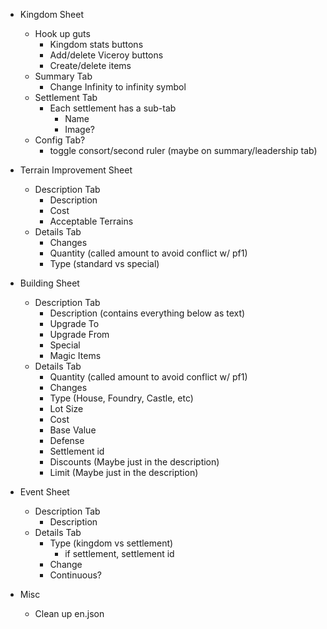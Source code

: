 - Kingdom Sheet
  - Hook up guts
    - Kingdom stats buttons
    - Add/delete Viceroy buttons
    - Create/delete items
  - Summary Tab
    - Change Infinity to infinity symbol
  - Settlement Tab
    - Each settlement has a sub-tab
      - Name
      - Image?
  - Config Tab?
    - toggle consort/second ruler (maybe on summary/leadership tab)

- Terrain Improvement Sheet
  - Description Tab
    - Description
    - Cost
    - Acceptable Terrains
  - Details Tab
    - Changes
    - Quantity (called amount to avoid conflict w/ pf1)
    - Type (standard vs special)

- Building Sheet
  - Description Tab
    - Description (contains everything below as text)
    - Upgrade To
    - Upgrade From
    - Special
    - Magic Items
  - Details Tab
    - Quantity (called amount to avoid conflict w/ pf1)
    - Changes
    - Type (House, Foundry, Castle, etc)
    - Lot Size
    - Cost
    - Base Value
    - Defense
    - Settlement id
    - Discounts (Maybe just in the description)
    - Limit (Maybe just in the description)

- Event Sheet
  - Description Tab
    - Description
  - Details Tab
    - Type (kingdom vs settlement)
      - if settlement, settlement id
    - Change
    - Continuous?


- Misc
  - Clean up en.json
